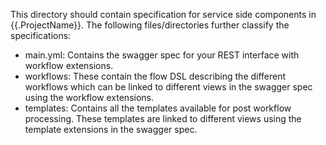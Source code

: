 This directory should contain specification for service side components in {{.ProjectName}}. The following files/directories further classify the specifications:

- main.yml: Contains the swagger spec for your REST interface with workflow extensions.
- workflows: These contain the flow DSL describing the different workflows which can be linked to different views in the swagger spec using the workflow extensions.
- templates: Contains all the templates available for post workflow processing. These templates are linked to different views using the template extensions in the swagger spec.